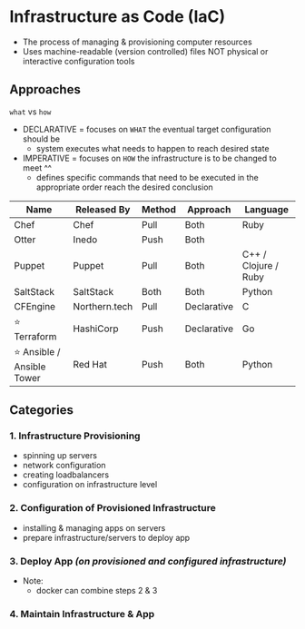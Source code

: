 # Infrastructure as Code (IaC)

- The process of managing & provisioning computer resources 
- Uses machine-readable (version controlled) files NOT physical or interactive configuration tools


## Approaches

`what` vs `how`

- DECLARATIVE = focuses on `WHAT` the eventual target configuration should be
    - system executes what needs to happen to reach desired state
- IMPERATIVE = focuses on `HOW` the infrastructure is to be changed to meet ^^
    - defines specific commands that need to be executed in the appropriate order reach the desired conclusion


| Name                    | Released By     | Method | Approach | Language | 
| ---                     | ---             | ---    | ---      | ---      |
| Chef                    | Chef            | Pull   | Both     | Ruby |
| Otter                   | Inedo           | Push   | Both     |      |
| Puppet                  | Puppet          | Pull   | Both     | C++ / Clojure / Ruby |
| SaltStack               | SaltStack       | Both   | Both     | Python | 
| CFEngine                | Northern.tech   | Pull   | Declarative | C
| ⭐️ Terraform               | HashiCorp       | Push   | Declarative | Go
| ⭐ Ansible / Ansible Tower | Red Hat         | Push   | Both        | Python

## Categories

### 1. Infrastructure Provisioning 

- spinning up servers
- network configuration
- creating loadbalancers
- configuration on infrastructure level

### 2. Configuration of Provisioned Infrastructure

- installing & managing apps on servers
- prepare infrastructure/servers to deploy app

### 3. Deploy App _(on provisioned and configured infrastructure)_

- Note:
  - docker can combine steps 2 & 3
  
### 4. Maintain Infrastructure & App